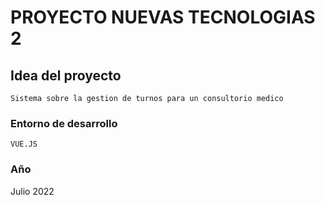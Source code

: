 # PROYECTO NUEVAS TECNOLOGIAS 2

## Idea del proyecto
```
Sistema sobre la gestion de turnos para un consultorio medico
```

### Entorno de desarrollo
```
VUE.JS
```

### Año
Julio 2022
